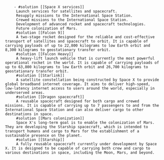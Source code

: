		- #solution [[Space X services]]
		 Launch services for satellites and spacecraft.
		 Resupply missions to the International Space Station.
		 Crewed missions to the International Space Station.
		 Development of advanced rocket and spacecraft technologies.
		 Future colonization of Mars.
		 #solution [[Falcon 9]]
		 A two-stage rocket designed for the reliable and cost-effective transport of satellites and spacecraft to orbit. It is capable of carrying payloads of up to 22,800 kilograms to low Earth orbit and 8,300 kilograms to geostationary transfer orbit.
		 #solution [[Falcon Heavy]]
		 A heavy-lift launch vehicle that is currently the most powerful operational rocket in the world. It is capable of carrying payloads of up to 63,800 kilograms to low Earth orbit and 26,700 kilograms to geostationary transfer orbit.
		 #solution [[Starlink]]
		 A satellite constellation being constructed by Space X to provide global broadband internet coverage. It aims to deliver high-speed, low-latency internet access to users around the world, especially in underserved areas.
		 #solution [[Dragon spacecraft]]
		 A reusable spacecraft designed for both cargo and crewed missions. It is capable of carrying up to 7 passengers to and from the International Space Station and can also deliver cargo to other destinations in space.
		 #solution [[Mars colonization]]
		 Space X's long-term goal is to enable the colonization of Mars. They are developing the Starship spacecraft, which is intended to transport humans and cargo to Mars for the establishment of a sustainable presence on the planet.
		 #solution [[Starship]]
		 A fully reusable spacecraft currently under development by Space X. It is designed to be capable of carrying both crew and cargo to various destinations in space, including the Moon, Mars, and beyond.



